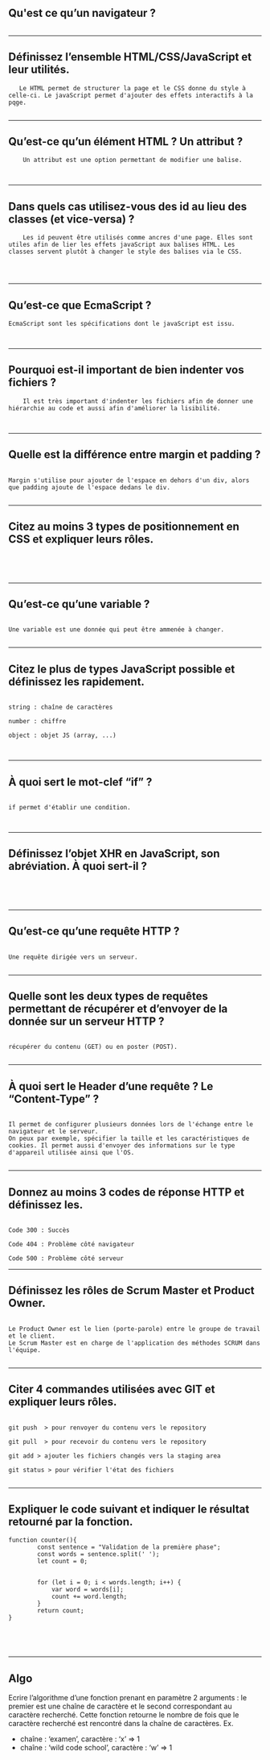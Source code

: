 ﻿## Qu'est ce qu’un navigateur ?

```Un navigateur est un logiciel permettant de se connecter à internet, visualiser des sites web et de faire des requêtes vers des serveurs.

```

________________________________________________________________________________________

## Définissez l’ensemble HTML/CSS/JavaScript et leur utilités.


```HTML, CSS et JavaScript sont des langages informatiques permettant de créer la partie visuelle (front-end) des sites web.
   Le HTML permet de structurer la page et le CSS donne du style à celle-ci. Le javaScript permet d'ajouter des effets interactifs à la pqge.


```
________________________________________________________________________________________


## Qu’est-ce qu’un élément HTML ? Un attribut ?

``` Un élément HTML est une balise permettant de créer de régions définies sur un site web.
    Un attribut est une option permettant de modifier une balise.



```
________________________________________________________________________________________


## Dans quels cas utilisez-vous des id au lieu des classes (et vice-versa) ?


``` Les id se différencient des classes dans la mesure où il ne peut y avoir qu'un id par balise. Alors au'on peut ajoute plusieurs classes par balise.
    Les id peuvent être utilisés comme ancres d'une page. Elles sont utiles afin de lier les effets javaScript aux balises HTML. Les classes servent plutôt à changer le style des balises via le CSS.




```
________________________________________________________________________________________


## Qu’est-ce que EcmaScript ?

```
EcmaScript sont les spécifications dont le javaScript est issu.



```

________________________________________________________________________________________

## Pourquoi est-il important de bien indenter vos fichiers ?

```
    Il est très important d'indenter les fichiers afin de donner une hiérarchie au code et aussi afin d'améliorer la lisibilité.



```
________________________________________________________________________________________


## Quelle est la différence entre margin et padding ?

```

Margin s'utilise pour ajouter de l'espace en dehors d'un div, alors que padding ajoute de l'espace dedans le div.


```

________________________________________________________________________________________


## Citez au moins 3 types de positionnement en CSS et expliquer leurs rôles.

```




```
________________________________________________________________________________________

## Qu’est-ce qu’une variable ?

```

Une variable est une donnée qui peut être ammenée à changer.


```
________________________________________________________________________________________


## Citez le plus de types JavaScript possible et définissez les rapidement.


```

string : chaîne de caractères

number : chiffre

object : objet JS (array, ...)



```
________________________________________________________________________________________


##  À quoi sert le mot-clef “if” ?

```

if permet d'établir une condition.



```

________________________________________________________________________________________

##  Définissez l’objet XHR en JavaScript, son abréviation. À quoi sert-il ?


```




```

________________________________________________________________________________________

## Qu’est-ce qu’une requête HTTP ?

```

Une requête dirigée vers un serveur.


```
________________________________________________________________________________________


## Quelle sont les deux types de requêtes permettant de récupérer et d’envoyer de la donnée sur un serveur HTTP ?

```

récupérer du contenu (GET) ou en poster (POST).


```

________________________________________________________________________________________

## À quoi sert le Header d’une requête ? Le “Content-Type” ?

```

Il permet de configurer plusieurs données lors de l'échange entre le navigateur et le serveur.
On peux par exemple, spécifier la taille et les caractéristiques de cookies. Il permet aussi d'envoyer des informations sur le type d'appareil utilisée ainsi que l'OS.


```
________________________________________________________________________________________


## Donnez au moins 3 codes de réponse HTTP et définissez les.


```

Code 300 : Succès

Code 404 : Problème côté navigateur

Code 500 : Problème côté serveur
```
________________________________________________________________________________________


## Définissez les rôles de Scrum Master et Product Owner.


```

Le Product Owner est le lien (porte-parole) entre le groupe de travail et le client.
Le Scrum Master est en charge de l'application des méthodes SCRUM dans l'équipe.


```
________________________________________________________________________________________


## Citer 4 commandes utilisées avec GIT et expliquer leurs rôles.
```

git push  > pour renvoyer du contenu vers le repository

git pull  > pour recevoir du contenu vers le repository

git add > ajouter les fichiers changés vers la staging area

git status > pour vérifier l'état des fichiers


```
________________________________________________________________________________________


## Expliquer le code suivant et indiquer le résultat retourné par la fonction.

```
function counter(){
        const sentence = "Validation de la première phase";
        const words = sentence.split(' ');
        let count = 0;


        for (let i = 0; i < words.length; i++) {
            var word = words[i];
            count += word.length;
        }
        return count;
}
```
```




```
________________________________________________________________________________________


## Algo

Ecrire l’algorithme d’une fonction prenant en paramètre 2 arguments : le premier est une chaîne de caractère et le second correspondant au caractère recherché. Cette fonction retourne le nombre de fois que le caractère recherché est rencontré dans la chaîne de caractères.
Ex.
   * chaîne : ‘examen’, caractère : ‘x’ => 1
   * chaîne : ‘wild code school’, caractère : ‘w’ => 1



```




```


